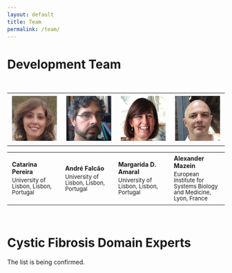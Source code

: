 ```yaml
---
layout: default
title: Team
permalink: /team/
---
```


# Development Team

<br />
<table>
    <tr>
      <td style="width: 200px;"><p style="margin:4px;"><img src="/images/team/CatarinaPereira.jpg" width="160"/></p></td>
      <td style="width: 200px;"><p style="margin:4px;"><img src="/images/team/AndreFalcao.jpg" width="160"/></p></td>
      <td style="width: 200px;"><p style="margin:4px;"><img src="/images/team/MargaridaDAmaral.jpg" width="160"/></p></td>
      <td style="width: 200px;"><p style="margin:4px;"><img src="/images/team/AlexanderMazein.jpg" width="160"/></p></td>
    </tr>
</table>
<table>
    <tr>
      <td style="width: 200px;"><p style="margin:4px;"><strong>Catarina Pereira</strong></p><p style="margin:4px; line-height:100%;"><font size="2">University of Lisbon, Lisbon, Portugal</font></p></td>
      <td style="width: 200px;"><p style="margin:4px;"><strong>André Falcão</strong></p><p style="margin:4px; line-height:100%;"><font size="2">University of Lisbon, Lisbon, Portugal</font></p></td>
      <td style="width: 200px;"><p style="margin:4px;"><strong>Margarida D. Amaral</strong></p><p style="margin:4px; line-height:100%;"><font size="2">University of Lisbon, Lisbon, Portugal</font></p></td>
      <td style="width: 200px;"><p style="margin:4px;"><strong>Alexander Mazein</strong></p><p style="margin:4px; line-height:100%;"><font size="2">European Institute for Systems Biology and Medicine, Lyon, France</font></p></td>
    </tr>
</table>

<br />

# Cystic Fibrosis Domain Experts

The list is being confirmed.


